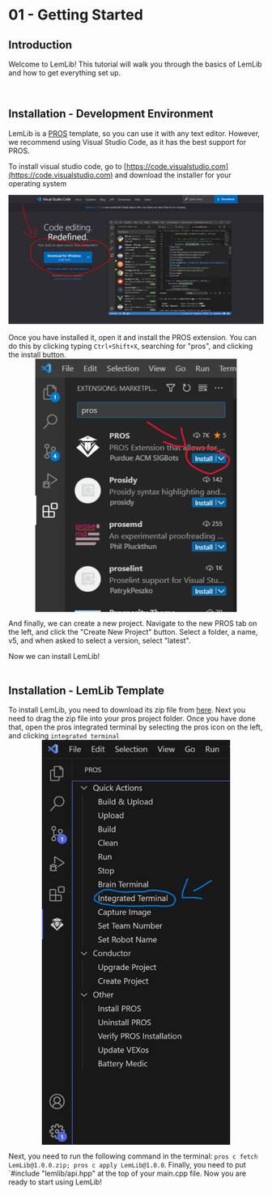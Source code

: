 # 01 - Getting Started

## **Introduction**

Welcome to LemLib! This tutorial will walk you through the basics of LemLib and how to get everything set up.

<br>

## **Installation - Development Environment**

LemLib is a [PROS](https://pros.cs.purdue.edu) template, so you can use it with any text editor. However, we recommend using Visual Studio Code, as it has the best support for PROS.

To install visual studio code, go to [https://code.visualstudio.com](https://code.visualstudio.com) and download the installer for your operating system

<img src="assets/1_getting_started/download-visual-studio-code.png"  width="800">

<br>

Once you have installed it, open it and install the PROS extension. You can do this by clicking typing `Ctrl+Shift+X`, searching for "pros", and clicking the install button.
<br>
<img src="assets/1_getting_started/install-pros.png" height=500 style="display: block;margin-left: auto;margin-right: auto;">

And finally, we can create a new project. Navigate to the new PROS tab on the left, and click the "Create New Project" button. Select a folder, a name, v5, and when asked to select a version, select "latest".

Now we can install LemLib!
<br>
<br>


## **Installation - LemLib Template**


To install LemLib, you need to download its zip file from [here](https://github.com/SizzinSeal/LemLib/releases/download/v0.4.0/LemLib@0.4.0.zip). Next you need to drag the zip file into your pros project folder. Once you have done that, open the pros integrated terminal by selecting the pros icon on the left, and clicking `integrated terminal` 
<br>
<img src="assets/1_getting_started/integrated_terminal.png" height=800 style="display: block;margin-left: auto;margin-right: auto;">


Next, you need to run the following command in the terminal: `pros c fetch LemLib@1.0.0.zip; pros c apply LemLib@1.0.0`. Finally, you need to put `#include "lemlib/api.hpp" at the top of your main.cpp file. Now you are ready to start using LemLib!
